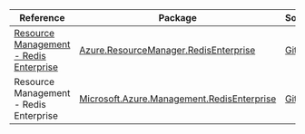 | Reference | Package | Source |
|---|---|---|
|[Resource Management - Redis Enterprise](resourcemanager.redisenterprise-readme.md)|[Azure.ResourceManager.RedisEnterprise](https://www.nuget.org/packages/Azure.ResourceManager.RedisEnterprise)|[GitHub](https://github.com/Azure/azure-sdk-for-net/blob/main/sdk/redisenterprise/Azure.ResourceManager.RedisEnterprise)|
|Resource Management - Redis Enterprise|[Microsoft.Azure.Management.RedisEnterprise](https://www.nuget.org/packages/Microsoft.Azure.Management.RedisEnterprise)|[GitHub](https://github.com/Azure/azure-sdk-for-net)|
